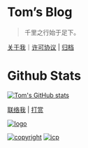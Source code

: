 <!-- <div class="container"><div class="card-wrap"> -->

# Tom’s Blog

> 千里之行始于足下。

[关于我](https://www.go233.com/#/about)｜[许可协议](https://www.go233.com/#/permit) | [归档](https://www.go233.com/#/keep)

<!-- tabs:start -->
# Github Stats
[![Tom's GitHub stats](https://github-readme-stats.vercel.app/api?username=go233tom)](https://github.com/go233tom)

<!-- tabs:end -->

[联络我](https://www.go233.com/#/message) |  [打赏](https://www.go233.com/#/reward) 

[![logo](https://www.go233.com/docs/static/img/logo.svg)]()


[![copyright](https://www.go233.com/docs/static/img/copyright.svg)]()
[![icp](https://www.go233.com/docs/static/img/moe-icp.svg)](https://icp.gov.moe/?keyword=20237771)
